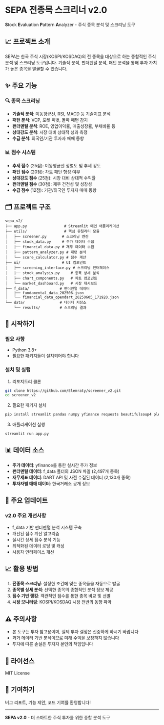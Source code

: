 # SEPA 전종목 스크리너 v2.0

**S**tock **E**valuation **P**attern **A**nalyzer - 주식 종목 분석 및 스크리닝 도구

## 📈 프로젝트 소개

SEPA는 한국 주식 시장(KOSPI/KOSDAQ)의 전 종목을 대상으로 하는 종합적인 주식 분석 및 스크리닝 도구입니다. 기술적 분석, 펀더멘털 분석, 패턴 분석을 통해 투자 가치가 높은 종목을 발굴할 수 있습니다.

## ✨ 주요 기능

### 🔍 종목 스크리닝
- **기술적 분석**: 이동평균선, RSI, MACD 등 기술지표 분석
- **패턴 분석**: VCP, 포켓 피벗, 돌파 패턴 감지
- **펀더멘털 분석**: ROE, 영업이익률, 매출성장률, 부채비율 등
- **상대강도 분석**: 시장 대비 상대적 성과 측정
- **수급 분석**: 외국인/기관 투자자 매매 동향

### 📊 점수 시스템
- **추세 점수** (25점): 이동평균선 정렬도 및 추세 강도
- **패턴 점수** (20점): 차트 패턴 형성 여부
- **상대강도 점수** (25점): 시장 대비 상대적 수익률
- **펀더멘털 점수** (30점): 재무 건전성 및 성장성
- **수급 점수** (12점): 기관/외국인 투자자 매매 동향

## 🗂️ 프로젝트 구조

```
sepa_v2/
├── app.py                 # Streamlit 메인 애플리케이션
├── utils/                 # 핵심 유틸리티 모듈
│   ├── screener.py       # 스크리닝 엔진
│   ├── stock_data.py     # 주가 데이터 수집
│   ├── financial_data.py # 재무 데이터 수집
│   ├── pattern_analyzer.py # 패턴 분석
│   └── score_calculator.py # 점수 계산
├── ui/                   # UI 컴포넌트
│   ├── screening_interface.py # 스크리닝 인터페이스
│   ├── stock_analysis.py     # 종목 상세 분석
│   ├── chart_components.py   # 차트 컴포넌트
│   └── market_dashboard.py   # 시장 대시보드
├── f_data/              # 펀더멘털 데이터
│   ├── fundamental_data_202506.json
│   └── financial_data_opendart_20250605_171920.json
└── data/                # 데이터 저장소
    └── results/         # 스크리닝 결과
```

## 🚀 시작하기

### 필요 사항
- Python 3.8+
- 필요한 패키지들이 설치되어야 합니다

### 설치 및 실행

1. 리포지토리 클론
```bash
git clone https://github.com/Elemraty/screener_v2.git
cd screener_v2
```

2. 필요한 패키지 설치
```bash
pip install streamlit pandas numpy yfinance requests beautifulsoup4 plotly
```

3. 애플리케이션 실행
```bash
streamlit run app.py
```

## 📊 데이터 소스

- **주가 데이터**: yfinance를 통한 실시간 주가 정보
- **펀더멘털 데이터**: f_data 폴더의 JSON 파일 (2,497개 종목)
- **재무제표 데이터**: DART API 및 사전 수집된 데이터 (2,130개 종목)
- **투자자별 매매 데이터**: 한국거래소 공개 정보

## 🎯 주요 업데이트

### v2.0 주요 개선사항
- f_data 기반 펀더멘털 분석 시스템 구축
- 개선된 점수 계산 알고리즘
- 실시간 상세 점수 분석 기능
- 최적화된 데이터 로딩 및 캐싱
- 사용자 인터페이스 개선

## 📈 활용 방법

1. **전종목 스크리닝**: 설정한 조건에 맞는 종목들을 자동으로 발굴
2. **종목별 상세 분석**: 선택한 종목의 종합적인 분석 정보 제공
3. **점수 기반 랭킹**: 객관적인 점수를 통한 종목 비교 및 선별
4. **시장 모니터링**: KOSPI/KOSDAQ 시장 전반의 동향 파악

## ⚠️ 주의사항

- 본 도구는 투자 참고용이며, 실제 투자 결정은 신중하게 하시기 바랍니다
- 과거 데이터 기반 분석이므로 미래 수익을 보장하지 않습니다
- 투자에 따른 손실은 투자자 본인의 책임입니다

## 📝 라이선스

MIT License

## 🤝 기여하기

버그 리포트, 기능 제안, 코드 기여를 환영합니다!

---

**SEPA v2.0** - 더 스마트한 주식 투자를 위한 종합 분석 도구 